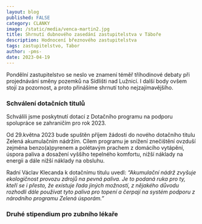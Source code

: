 ```yaml
---
layout: blog
published: FALSE
category: CLANKY
image: /static/media/venca-martin2.jpg
title: Shrnutí dubnového zasedání zastupitelstva v Táboře
description: Hodnocení březnového zastupitelstva
tags: zastupitelstvo, Tabor
author: -pms-
date: 2023-04-19
---
```

Pondělní zastupitelstvo se neslo ve znamení téměř tříhodinové debaty při projednávání směny pozemků na Sídlišti nad Lužnicí. I další body ovšem stojí za pozornost, a proto přinášíme shrnutí toho nejzajímavějšího.  


### Schválení dotačních titulů
Schválili jsme poskytnutí dotací z Dotačního programu na podporu spolupráce se zahraničím pro rok 2023. 

Od 29.května 2023 bude spuštěn příjem žádosti do nového dotačního titulu Zelená akumulačním nádržím. Cílem programu je snížení znečištění ovzduší zejména benzo(a)pyrenem a polétavým prachem z domácího vytápění, úspora paliva a dosažení vyššího tepelného komfortu, nižší náklady na energii a dále nižší náklady na obsluhu.

Radní Václav Klecanda k dotačnímu titulu uvedl:  *“Akumulační nádrž zvyšuje ekologičnost provozu zdrojů na pevná paliva. Je to podaná ruka pro ty, kteří se i přesto, že existuje řada jiných možností, z nějakého důvodu rozhodli dále používat tyto paliva pro topení a čerpají na systém podporu z národního programu Zelená úsporám.”* 

### Druhé stipendium pro zubního lékaře
